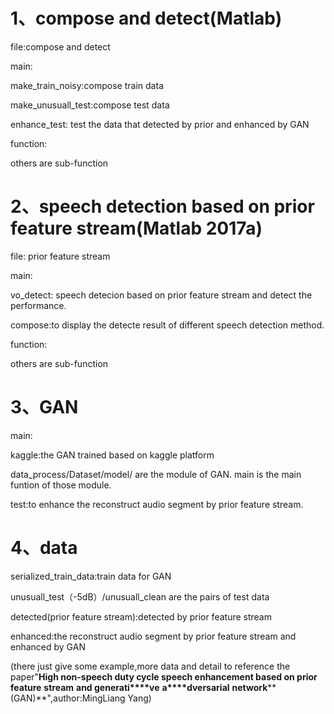 # 1、compose and detect(Matlab)

file:compose and detect

main:

make_train_noisy:compose train data

make_unusuall_test:compose test data

enhance_test: test the data that detected by prior and enhanced by GAN

function:

others are sub-function

# 2、speech detection based on prior feature stream(Matlab 2017a) 

file: prior feature stream

main:

vo_detect: speech detecion  based on prior feature stream and detect the performance.

compose:to display the detecte result of different speech detection method. 

function:

others are sub-function

# 3、GAN

main:

kaggle:the GAN trained based on kaggle platform

data_process/Dataset/model/   are the module of GAN. main is the main funtion of those module.

test:to enhance the reconstruct audio segment by prior feature stream. 

# 4、data

serialized_train_data:train data for GAN

unusuall_test（-5dB）/unusuall_clean  are the pairs of test data

detected(prior feature stream):detected by prior feature stream

enhanced:the reconstruct audio segment by prior feature stream and enhanced by GAN 

(there just give some example,more data and detail to reference the paper"**High non-speech duty cycle speech enhancement based on prior feature** **stream** **and generati****ve** **a****dversarial** **network****(GAN)**",author:MingLiang Yang)
